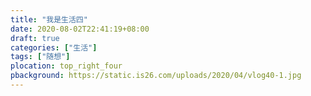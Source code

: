 ```yaml
---
title: "我是生活四"
date: 2020-08-02T22:41:19+08:00
draft: true
categories: ["生活"]
tags: ["随想"]
plocation: top_right_four
pbackground: https://static.is26.com/uploads/2020/04/vlog40-1.jpg
---
```


